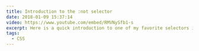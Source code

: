 ```yaml
---
title: Introduction to the :not selector
date: 2018-01-09 15:37:14
video: https://www.youtube.com/embed/RMVNySfb1-s
excerpt: Here is a quick introduction to one of my favorite selectors in CSS, the :not selector. This helps reduce the amount of times you have to undo CSS declarations in your codebase.
tags:
  - CSS
---
```

